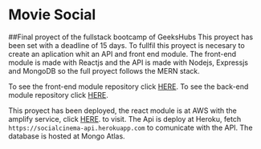 

# Movie Social

##Final proyect of the fullstack bootcamp of GeeksHubs
This proyect has been set with a deadline of 15 days. To fullfil this proyect is necesary to create an aplication whit an API and front end module. The front-end module is made with Reactjs and the API is made with Nodejs, Expressjs and MongoDB so the full proyect follows the MERN stack.

To see the front-end module repository click [HERE](https://github.com/G4BR1EL0/MovieSocial/tree/main/react-module).
To see the back-end module repository click [HERE](https://github.com/G4BR1EL0/MovieSocial/tree/main/api).

This proyect has been deployed, the react module is at AWS with the amplify service, click [HERE](https://main.d2sbnupanjk8no.amplifyapp.com). to visit. The Api is deploy at Heroku, fetch `https://socialcinema-api.herokuapp.com` to comunicate with the API. The database is hosted at Mongo Atlas.
